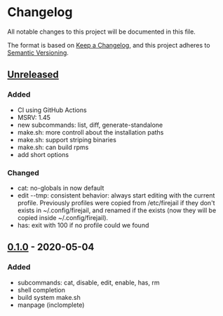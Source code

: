 # Changelog
All notable changes to this project will be documented in this file.

The format is based on [Keep a Changelog](https://keepachangelog.com/en/1.0.0/),
and this project adheres to [Semantic Versioning](https://semver.org/spec/v2.0.0.html).

## [Unreleased]
### Added
- CI using GitHub Actions
- MSRV: 1.45
- new subcommands: list, diff, generate-standalone
- make.sh: more controll about the installation paths
- make.sh: support striping binaries
- make.sh: can build rpms
- add short options

### Changed
- cat: no-globals in now default
- edit --tmp: consistent behavior: always start editing with the current profile.
  Previously profiles were copied from /etc/firejail if they don't exists in ~/.config/firejail,
  and renamed if the exists (now they will be copied inside ~/.config/firejail).
- has: exit with 100 if no profile could we found

## [0.1.0] - 2020-05-04
### Added
- subcommands: cat, disable, edit, enable, has, rm
- shell completion
- build system make.sh
- manpage (inclomplete)


[Unreleased]: https://github.com/rusty-snake/fjp/compare/master...v0.1.0
[0.1.0]: https://github.com/rusty-snake/fjp/releases/tag/v0.1.0
